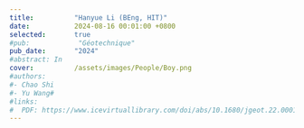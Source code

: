 ```yaml
---
title:          "Hanyue Li (BEng, HIT)"
date:           2024-08-16 00:01:00 +0800
selected:       true
#pub:            "Géotechnique"
pub_date:       "2024"
#abstract: In 
cover:          /assets/images/People/Boy.png
#authors:
#- Chao Shi
#- Yu Wang#
#links:
#  PDF: https://www.icevirtuallibrary.com/doi/abs/10.1680/jgeot.22.00016
---
```

